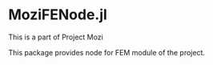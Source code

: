 # MoziFENode.jl

This is a part of Project Mozi

This package provides node for FEM module of the project.